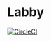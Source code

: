 # Labby

[![CircleCI](https://circleci.com/gh/pprintz/Labby/tree/master.svg?style=svg)](https://circleci.com/gh/pprintz/Labby/tree/master)
